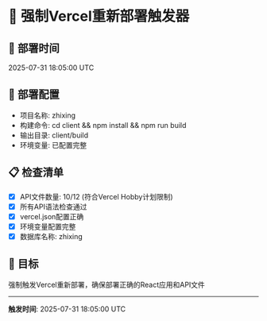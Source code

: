 # 🚀 强制Vercel重新部署触发器

## 📅 部署时间
2025-07-31 18:05:00 UTC

## 🔧 部署配置
- 项目名称: zhixing
- 构建命令: cd client && npm install && npm run build
- 输出目录: client/build
- 环境变量: 已配置完整

## 📋 检查清单
- [x] API文件数量: 10/12 (符合Vercel Hobby计划限制)
- [x] 所有API语法检查通过
- [x] vercel.json配置正确
- [x] 环境变量配置完整
- [x] 数据库名称: zhixing

## 🎯 目标
强制触发Vercel重新部署，确保部署正确的React应用和API文件

---
**触发时间**: 2025-07-31 18:05:00 UTC 